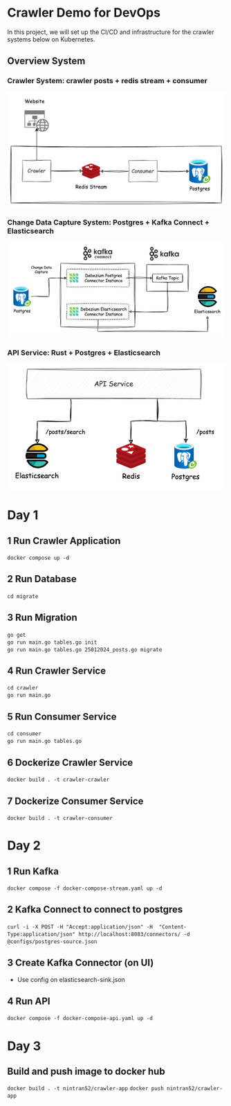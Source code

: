 # Crawler Demo for DevOps

In this project, we will set up the CI/CD and infrastructure for the crawler systems below on Kubernetes.

## Overview System

### Crawler System: crawler posts + redis stream + consumer

![picture](./images/crawler.png)

### Change Data Capture System: Postgres + Kafka Connect + Elasticsearch

![picture](./images/cdc.png)

### API Service: Rust + Postgres + Elasticsearch

![picture](./images/api.png)

<!-- Crawler: read url writer to Redis -->
<!-- Consumer: sub and receive message from Redis to save to DB -->

# Day 1

## 1 Run Crawler Application

`docker compose up -d`

## 2 Run Database

`cd migrate`

## 3 Run Migration

`go get` \
`go run main.go tables.go init` \
`go run main.go tables.go 25012024_posts.go migrate`

<!-- Errors: check volumes: delete add local and docker -->

## 4 Run Crawler Service

`cd crawler` \
`go run main.go`

<!-- Connect to Redis: use Another Redis -->

## 5 Run Consumer Service

`cd consumer` \
`go run main.go tables.go`

## 6 Dockerize Crawler Service

`docker build . -t crawler-crawler`

## 7 Dockerize Consumer Service

`docker build . -t crawler-consumer`

<!-- Run docker compose for crawler:
docker network create crawler
docker compose -f docker-compose-crawler.yaml up -d
-->

<!-- Docker network: need to declare if using -->

# Day 2

## 1 Run Kafka

`docker compose -f docker-compose-stream.yaml up -d`

<!-- Kafka UI: localhost:8080 -->

## 2 Kafka Connect to connect to postgres

`curl -i -X POST -H "Accept:application/json" -H  "Content-Type:application/json" http://localhost:8083/connectors/ -d @configs/postgres-source.json`

## 3 Create Kafka Connector (on UI)

- Use config on elasticsearch-sink.json

## 4 Run API

`docker compose -f docker-compose-api.yaml up -d`

# Day 3

## Build and push image to docker hub

`docker build . -t nintran52/crawler-app`
`docker push nintran52/crawler-app`
